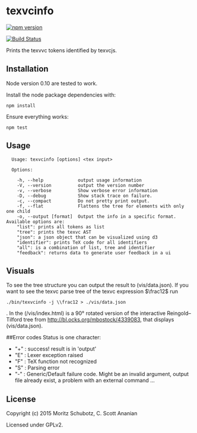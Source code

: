 # texvcinfo
[![npm version](https://badge.fury.io/js/texvcinfo.svg)](http://badge.fury.io/js/texvcinfo)

[![Build Status][1]][2]

Prints the texvvc tokens identified by texvcjs.

## Installation

Node version 0.10 are tested to work.

Install the node package dependencies with:
```
npm install
```
Ensure everything works:
```
npm test
```

## Usage

```
  Usage: texvcinfo [options] <tex input>

  Options:

    -h, --help             output usage information
    -V, --version          output the version number
    -v, --verbose          Show verbose error information
    -D, --debug            Show stack trace on failure.
    -c, --compact          Do not pretty print output.
    -f, --flat             Flattens the tree for elements with only one child
    -o, --output [format]  Output the info in a specific format. Available options are:
    "list": prints all tokens as list
    "tree": prints the texvc AST
    "json": a json object that can be visualized using d3
    "identifier": prints TeX code for all identifiers
    "all": is a combination of list, tree and identifier
    "feedback": returns data to generate user feedback in a ui
```

## Visuals
To see the tree structure you can output the result to (vis/data.json).
If you want to see the texvc parse tree of the texvc expression $\frac12$ run
```
./bin/texvcinfo -j \\frac12 > ./vis/data.json
```
.
In the (/vis/index.html) is a 90° rotated version of the interactive Reingold–Tilford tree from
http://bl.ocks.org/mbostock/4339083, that displays (vis/data.json).

##Error codes
Status is one character:

- "+" : success! result is in 'output'
- "E" : Lexer exception raised
- "F" : TeX function not recognized
- "S" : Parsing error
- "-" : Generic/Default failure code. Might be an invalid argument, output file already exist, a problem with an external command ...

## License

Copyright (c) 2015 Moritz Schubotz, C. Scott Ananian

Licensed under GPLv2.


[1]: https://travis-ci.org/physikerwelt/texvcinfo.svg
[2]: https://travis-ci.org/physikerwelt/texvcinfo
